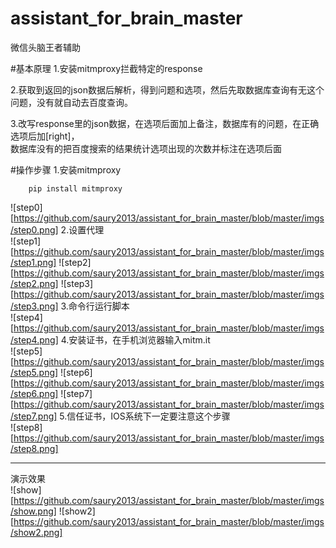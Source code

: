 # assistant_for_brain_master
微信头脑王者辅助

#基本原理
1.安装mitmproxy拦截特定的response<br>

2.获取到返回的json数据后解析，得到问题和选项，然后先取数据库查询有无这个问题，没有就自动去百度查询。

3.改写response里的json数据，在选项后面加上备注，数据库有的问题，在正确选项后加[right]，<br>
    数据库没有的把百度搜索的结果统计选项出现的次数并标注在选项后面

#操作步骤
1.安装mitmproxy<br>
~~~
    pip install mitmproxy
~~~
![step0][https://github.com/saury2013/assistant_for_brain_master/blob/master/imgs/step0.png]
2.设置代理<br>
![step1][https://github.com/saury2013/assistant_for_brain_master/blob/master/imgs/step1.png]
![step2][https://github.com/saury2013/assistant_for_brain_master/blob/master/imgs/step2.png]
![step3][https://github.com/saury2013/assistant_for_brain_master/blob/master/imgs/step3.png]
3.命令行运行脚本<br>
![step4][https://github.com/saury2013/assistant_for_brain_master/blob/master/imgs/step4.png]
4.安装证书，在手机浏览器输入mitm.it<br>
![step5][https://github.com/saury2013/assistant_for_brain_master/blob/master/imgs/step5.png]
![step6][https://github.com/saury2013/assistant_for_brain_master/blob/master/imgs/step6.png]
![step7][https://github.com/saury2013/assistant_for_brain_master/blob/master/imgs/step7.png]
5.信任证书，IOS系统下一定要注意这个步骤<br>
![step8][https://github.com/saury2013/assistant_for_brain_master/blob/master/imgs/step8.png]
***
演示效果<br>
![show][https://github.com/saury2013/assistant_for_brain_master/blob/master/imgs/show.png]
![show2][https://github.com/saury2013/assistant_for_brain_master/blob/master/imgs/show2.png]
